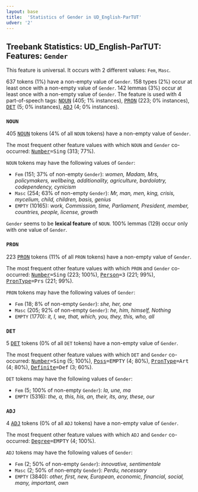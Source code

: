 ```yaml
---
layout: base
title:  'Statistics of Gender in UD_English-ParTUT'
udver: '2'
---
```


## Treebank Statistics: UD_English-ParTUT: Features: `Gender`

This feature is universal.
It occurs with 2 different values: `Fem`, `Masc`.

637 tokens (1%) have a non-empty value of `Gender`.
158 types (2%) occur at least once with a non-empty value of `Gender`.
142 lemmas (3%) occur at least once with a non-empty value of `Gender`.
The feature is used with 4 part-of-speech tags: <tt><a href="en_partut-pos-NOUN.html">NOUN</a></tt> (405; 1% instances), <tt><a href="en_partut-pos-PRON.html">PRON</a></tt> (223; 0% instances), <tt><a href="en_partut-pos-DET.html">DET</a></tt> (5; 0% instances), <tt><a href="en_partut-pos-ADJ.html">ADJ</a></tt> (4; 0% instances).

### `NOUN`

405 <tt><a href="en_partut-pos-NOUN.html">NOUN</a></tt> tokens (4% of all `NOUN` tokens) have a non-empty value of `Gender`.

The most frequent other feature values with which `NOUN` and `Gender` co-occurred: <tt><a href="en_partut-feat-Number.html">Number</a></tt><tt>=Sing</tt> (313; 77%).

`NOUN` tokens may have the following values of `Gender`:

* `Fem` (151; 37% of non-empty `Gender`): <em>women, Madam, Mrs, policymakers, wellbeing, additionality, agriculture, bardolatry, codependency, cynicism</em>
* `Masc` (254; 63% of non-empty `Gender`): <em>Mr, man, men, king, crisis, mycelium, child, children, basis, genius</em>
* `EMPTY` (10165): <em>work, Commission, time, Parliament, President, member, countries, people, license, growth</em>

`Gender` seems to be **lexical feature** of `NOUN`. 100% lemmas (129) occur only with one value of `Gender`.

### `PRON`

223 <tt><a href="en_partut-pos-PRON.html">PRON</a></tt> tokens (11% of all `PRON` tokens) have a non-empty value of `Gender`.

The most frequent other feature values with which `PRON` and `Gender` co-occurred: <tt><a href="en_partut-feat-Number.html">Number</a></tt><tt>=Sing</tt> (223; 100%), <tt><a href="en_partut-feat-Person.html">Person</a></tt><tt>=3</tt> (221; 99%), <tt><a href="en_partut-feat-PronType.html">PronType</a></tt><tt>=Prs</tt> (221; 99%).

`PRON` tokens may have the following values of `Gender`:

* `Fem` (18; 8% of non-empty `Gender`): <em>she, her, one</em>
* `Masc` (205; 92% of non-empty `Gender`): <em>he, him, himself, Nothing</em>
* `EMPTY` (1770): <em>it, I, we, that, which, you, they, this, who, all</em>

### `DET`

5 <tt><a href="en_partut-pos-DET.html">DET</a></tt> tokens (0% of all `DET` tokens) have a non-empty value of `Gender`.

The most frequent other feature values with which `DET` and `Gender` co-occurred: <tt><a href="en_partut-feat-Number.html">Number</a></tt><tt>=Sing</tt> (5; 100%), <tt><a href="en_partut-feat-Poss.html">Poss</a></tt><tt>=EMPTY</tt> (4; 80%), <tt><a href="en_partut-feat-PronType.html">PronType</a></tt><tt>=Art</tt> (4; 80%), <tt><a href="en_partut-feat-Definite.html">Definite</a></tt><tt>=Def</tt> (3; 60%).

`DET` tokens may have the following values of `Gender`:

* `Fem` (5; 100% of non-empty `Gender`): <em>la, une, ma</em>
* `EMPTY` (5316): <em>the, a, this, his, an, their, its, any, these, our</em>

### `ADJ`

4 <tt><a href="en_partut-pos-ADJ.html">ADJ</a></tt> tokens (0% of all `ADJ` tokens) have a non-empty value of `Gender`.

The most frequent other feature values with which `ADJ` and `Gender` co-occurred: <tt><a href="en_partut-feat-Degree.html">Degree</a></tt><tt>=EMPTY</tt> (4; 100%).

`ADJ` tokens may have the following values of `Gender`:

* `Fem` (2; 50% of non-empty `Gender`): <em>innovative, sentimentale</em>
* `Masc` (2; 50% of non-empty `Gender`): <em>Perdu, necessary</em>
* `EMPTY` (3840): <em>other, first, new, European, economic, financial, social, many, important, own</em>

